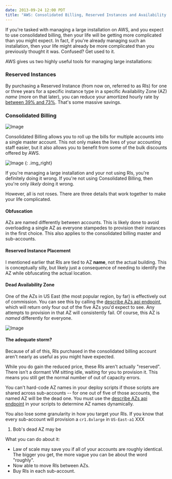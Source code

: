 ```yaml
---
date: 2013-09-24 12:00 PDT
title: "AWS: Consolidated Billing, Reserved Instances and Availability Zones"
---
```


If you're tasked with managing a large installation on AWS, and you expect to use consolidated billing, then your life will be getting more complicated than you might expect.  In fact, if you're already managing such an installation, then your life might already be more complicated than you previously thought it was.  Confused?  Get used to it.

AWS gives us two highly useful tools for managing large installations:

### Reserved Instances

By purchasing a Reserved Instance (from now on, referred to as RIs) for one or three years for a specific instance type in a specific Availability Zone (AZ) *name* (more on that later), you can reduce your amortized hourly rate by [between 39% and 73%](http://mikekhristo.com/ec2-ondemand-vs-reserved-instance-savings-calculator/).  That's some massive savings.

### Consolidated Billing

![Image](consolidated_billing/source.png)

Consolidated Billing allows you to roll up the bills for multiple accounts into a single master account.  This not only makes the lives of your accounting staff easier, but it also allows you to benefit from some of the bulk discounts offered by AWS.

![Image](az_mismatch/source.png)
{: .img_right}

If you're managing a large installation and your not using RIs, you're definitely doing it wrong.  If you're not using Consolidated Billing, then you're only *likely* doing it wrong.

However, all is not roses.  There are three details that work together to make your life complicated.

#### Obfuscation

AZs are named differently between accounts. This is likely done to avoid overloading a single AZ as everyone stampedes to provision their instances in the first choice.  This also applies to the consolidated billing master and sub-accounts.

#### Reserved Instance Placement

I mentioned earlier that RIs are tied to AZ **name**, not the actual building.  This is conceptually silly, but likely just a consequence of needing to identify the AZ while obfuscating the actual location.

#### Dead Availability Zone

One of the AZs in US East (the most popular region, by far) is effectively out of commission. You can see this by calling the [describe AZs api endpoint](http://docs.aws.amazon.com/AWSEC2/latest/CommandLineReference/ApiReference-cmd-DescribeReservedInstancesOfferings.html), which will return only four out of the five AZs you'd expect to see.  Any attempts to provision in that AZ will consistently fail.  Of course, this AZ is *named* differently for everyone.

![Image](azs/large.png)

#### The adequate storm?

Because of all of this, RIs purchased in the consolidated billing account aren't nearly as useful as you might have expected.

While you do gain the reduced price, these RIs aren't actually "reserved".  There isn't a dormant VM sitting idle, waiting for you to provision it.  This means you still get the normal number of out of capacity errors.

You can't hard-code AZ names in your deploy scripts if those scripts are shared across sub-accounts -- for one out of five of those accounts, the named AZ will be the dead one.  You must use the [describe AZs api endpoint](http://docs.aws.amazon.com/AWSEC2/latest/CommandLineReference/ApiReference-cmd-DescribeReservedInstancesOfferings.html) in your scripts to determine AZ names dynamically.

You also lose some granularity in how you target your RIs. If you know that every sub-account will provision a `cr1.8xlarge` in `US-East-a1` XXX

1. Bob's dead AZ may be 

What you can do about it:

* Law of scale may save you if all of your accounts are roughly identical.  The bigger you get, the more vague you can be about the word "roughly".
* Now able to move RIs between AZs.
* Buy RIs in each sub-account.


